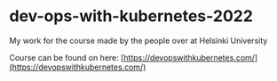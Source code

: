 # dev-ops-with-kubernetes-2022

My work for the course made by the people over at Helsinki University

Course can be found on here:
[https://devopswithkubernetes.com/](https://devopswithkubernetes.com/)
